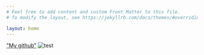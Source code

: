 ```yaml
---
# Feel free to add content and custom Front Matter to this file.
# To modify the layout, see https://jekyllrb.com/docs/themes/#overriding-theme-defaults

layout: home
---
```

<a href="https://github.com/scorvec/"> "My github"</a>
![test](./docs/assets/images/image3.jpeg)
